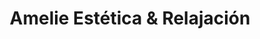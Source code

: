 ---
title: "Amelie Estética & Relajación"
url: /arroyito/amelie-estetica-und-relajacion/
shop: cosméticos
---
